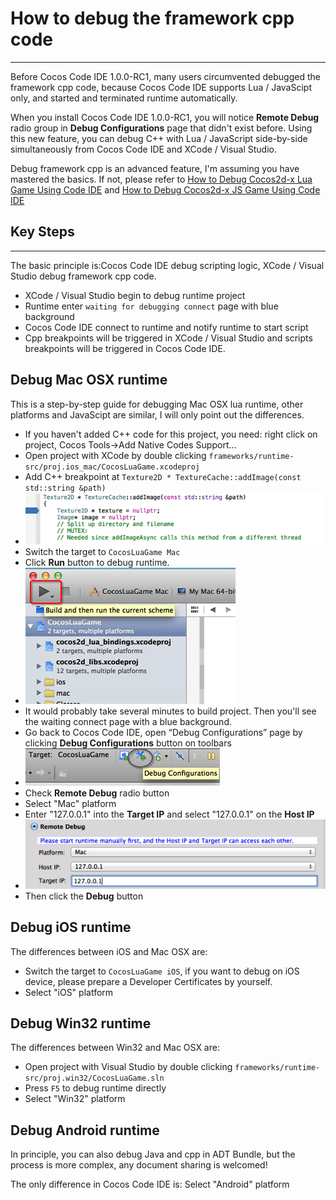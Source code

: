 How to debug the framework cpp code
=========================
---
Before Cocos Code IDE 1.0.0-RC1, many users circumvented debugged the framework cpp code, because Cocos Code IDE supports Lua / JavaScipt only, and started and terminated runtime automatically. 

When you install Cocos Code IDE 1.0.0-RC1, you will notice **Remote Debug** radio group in **Debug Configurations** page that didn't exist before. Using this new feature, you can debug C++ with Lua / JavaScript side-by-side simultaneously from Cocos Code IDE and XCode / Visual Studio.

Debug framework cpp is an advanced feature, I'm assuming you have mastered the basics. If not, please refer to [How to Debug Cocos2d-x Lua Game Using Code IDE][How to Debug Cocos2d-x Lua Game Using Code IDE] and [How to Debug Cocos2d-x JS Game Using Code IDE][How to Debug Cocos2d-x JS Game Using Code IDE]

## Key Steps
---
The basic principle is:Cocos Code IDE debug scripting logic, XCode / Visual Studio debug framework cpp code.

+ XCode / Visual Studio begin to debug runtime project
+ Runtime enter `waiting for debugging connect` page with blue background
+ Cocos Code IDE connect to runtime and notify runtime to start script
+ Cpp breakpoints will be triggered in XCode / Visual Studio and scripts breakpoints will be triggered in Cocos Code IDE.

## Debug Mac OSX runtime
This is a step-by-step guide for debugging Mac OSX lua runtime, other platforms and JavaScipt are similar, I will only point out the differences.

+ If you haven't added C++ code for this project, you need: right click on project, Cocos Tools->Add Native Codes Support...
+ Open project with XCode by double clicking `frameworks/runtime-src/proj.ios_mac/CocosLuaGame.xcodeproj`
+ Add C++ breakpoint at `Texture2D * TextureCache::addImage(const std::string &path)`
+ ![](remote_cpp_breakpoint.png)
+ Switch the target to `CocosLuaGame Mac`
+ Click **Run** button to debug runtime. 
+ ![](lua_xcode_run_button.png)
+ It would probably take several minutes to build project. Then you'll see the waiting connect page with a blue background. 
+ Go back to Cocos Code IDE, open “Debug Configurations” page by clicking **Debug Configurations** button on toolbars
+ ![](lua_config_button.png)
+ Check **Remote Debug** radio button
+ Select "Mac" platform
+ Enter "127.0.0.1" into the **Target IP** and select "127.0.0.1" on the **Host IP**
+ ![](lua_remote_mac_debug.png)
+ Then click the **Debug** button

## Debug iOS runtime
The differences between iOS and Mac OSX are:

+ Switch the target to `CocosLuaGame iOS`, if you want to debug on iOS device, please prepare a Developer Certificates by yourself.
+ Select "iOS" platform

## Debug Win32 runtime
The differences between Win32 and Mac OSX are:

+ Open project with Visual Studio by double clicking `frameworks/runtime-src/proj.win32/CocosLuaGame.sln`
+ Press `F5` to debug runtime directly
+ Select "Win32" platform

## Debug Android runtime
In principle, you can also debug Java and cpp in ADT Bundle, but the process is more complex, any document sharing is welcomed!

The only difference in Cocos Code IDE is: Select "Android" platform

[How to Debug Cocos2d-x Lua Game Using Code IDE]: http://www.cocos2d-x.org/wiki/How_to_Debug_Cocos2d-x_Lua_Game_Using_Code_IDE
[How to Debug Cocos2d-x JS Game Using Code IDE]:http://www.cocos2d-x.org/wiki/How_to_Debug_Cocos2d-x_JS_Game_Using_Code_IDE

